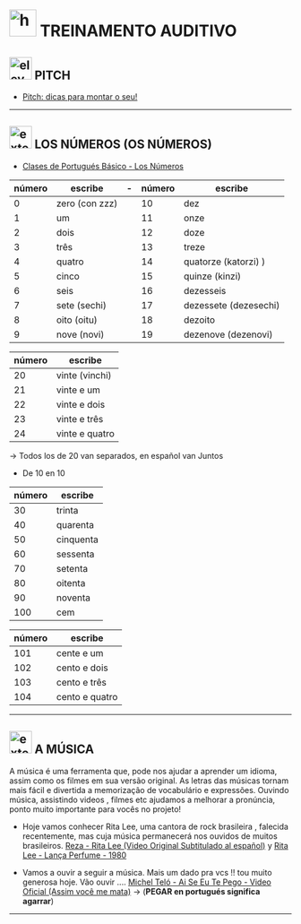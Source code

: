 # <img width="48" height="48" src="https://img.icons8.com/color/48/hearing.png" alt="hearing"/> TREINAMENTO AUDITIVO 

## <img width="40" height="40" src="https://img.icons8.com/bubbles/40/elevator-doors.png" alt="elevator-doors"/> PITCH

- [Pitch: dicas para montar o seu!](https://www.youtube.com/watch?v=S3jOmagjPGY&t=153s)

---

## <img width="40" height="40" src="https://img.icons8.com/external-flaticons-lineal-color-flat-icons/40/external-uno-edutainment-flaticons-lineal-color-flat-icons.png" alt="external-uno-edutainment-flaticons-lineal-color-flat-icons"/> LOS NÚMEROS (OS NÚMEROS)

- [Clases de Portugués Básico - Los Números](https://www.youtube.com/watch?v=m3lqmTTrVr0)

| número | escribe | - | número | escribe |
|------- | ------- | - | ------ | ------- |
| 0 | zero (con zzz) | | 10 | dez |
| 1 | um | | 11 | onze |
| 2 | dois | | 12 | doze |
| 3 | três | | 13 | treze |
| 4 | quatro | | 14 | quatorze (katorzi) )|
| 5 | cinco | | 15 | quinze (kinzi) |
| 6 | seis | | 16 | dezesseis |
| 7 | sete (sechi)| | 17 | dezessete (dezesechi) |
| 8 | oito (oitu) | | 18 | dezoito |
| 9 | nove (novi) | | 19 | dezenove (dezenovi) |


| número | escribe |
|----- | ------ |
| 20 | vinte (vinchi) |
| 21 | vinte e um |
| 22 | vinte e dois |
| 23 | vinte e três |
| 24 | vinte e quatro |

-> Todos los de 20 van separados, en español van Juntos

- De 10 en 10 

| número | escribe |
| ------ | ------- |
| 30 | trinta |
| 40 | quarenta |
| 50 | cinquenta |
| 60 | sessenta |
| 70 | setenta |
| 80 | oitenta |
| 90 | noventa |
| 100 | cem |

| número | escribe |
| ------ | ------- |
| 101 | cente e um |
| 102 | cento e dois |
| 103 | cento e três |
| 104 | cento e quatro|

---

## <img width="40" height="40" src="https://img.icons8.com/external-smashingstocks-hand-drawn-color-smashing-stocks/40/external-Sing-recreation-and-hobbies-smashingstocks-hand-drawn-color-smashing-stocks.png" alt="external-Sing-recreation-and-hobbies-smashingstocks-hand-drawn-color-smashing-stocks"/> A MÚSICA

A música é uma ferramenta que, pode nos ajudar a aprender um idioma, assim como os filmes em sua versão original. As letras das músicas tornam mais fácil e divertida a memorização de vocabulário e expressões. Ouvindo música, assistindo videos , filmes etc ajudamos a melhorar a pronúncia, ponto muito importante para vocês no projeto!

- Hoje vamos conhecer Rita Lee, uma cantora de rock brasileira , falecida recentemente, mas cuja música permanecerá nos ouvidos de muitos brasileiros. [Reza - Rita Lee (Video Original Subtitulado al español)](https://www.youtube.com/watch?v=3TTas4Ps4OA) y [Rita Lee - Lança Perfume - 1980](https://www.youtube.com/watch?v=zJfscGSe3rc)

- Vamos a ouvir a seguir a música. Mais um dado pra vcs !! tou muito generosa hoje. Vão ouvir .... [Michel Teló - Ai Se Eu Te Pego - Video Oficial (Assim você me mata)](https://www.youtube.com/watch?v=hcm55lU9knw) -> (**PEGAR en portugués significa agarrar**)

---
